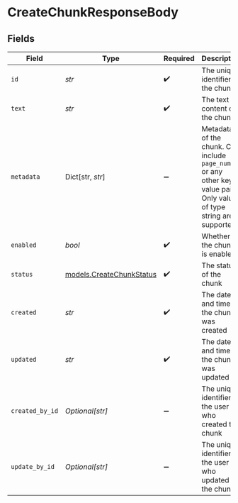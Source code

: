 # CreateChunkResponseBody


## Fields

| Field                                                                                                                    | Type                                                                                                                     | Required                                                                                                                 | Description                                                                                                              |
| ------------------------------------------------------------------------------------------------------------------------ | ------------------------------------------------------------------------------------------------------------------------ | ------------------------------------------------------------------------------------------------------------------------ | ------------------------------------------------------------------------------------------------------------------------ |
| `id`                                                                                                                     | *str*                                                                                                                    | :heavy_check_mark:                                                                                                       | The unique identifier of the chunk                                                                                       |
| `text`                                                                                                                   | *str*                                                                                                                    | :heavy_check_mark:                                                                                                       | The text content of the chunk                                                                                            |
| `metadata`                                                                                                               | Dict[str, *str*]                                                                                                         | :heavy_minus_sign:                                                                                                       | Metadata of the chunk. Can include `page_number` or any other key-value pairs. Only values of type string are supported. |
| `enabled`                                                                                                                | *bool*                                                                                                                   | :heavy_check_mark:                                                                                                       | Whether the chunk is enabled                                                                                             |
| `status`                                                                                                                 | [models.CreateChunkStatus](../models/createchunkstatus.md)                                                               | :heavy_check_mark:                                                                                                       | The status of the chunk                                                                                                  |
| `created`                                                                                                                | *str*                                                                                                                    | :heavy_check_mark:                                                                                                       | The date and time the chunk was created                                                                                  |
| `updated`                                                                                                                | *str*                                                                                                                    | :heavy_check_mark:                                                                                                       | The date and time the chunk was updated                                                                                  |
| `created_by_id`                                                                                                          | *Optional[str]*                                                                                                          | :heavy_minus_sign:                                                                                                       | The unique identifier of the user who created the chunk                                                                  |
| `update_by_id`                                                                                                           | *Optional[str]*                                                                                                          | :heavy_minus_sign:                                                                                                       | The unique identifier of the user who updated the chunk                                                                  |